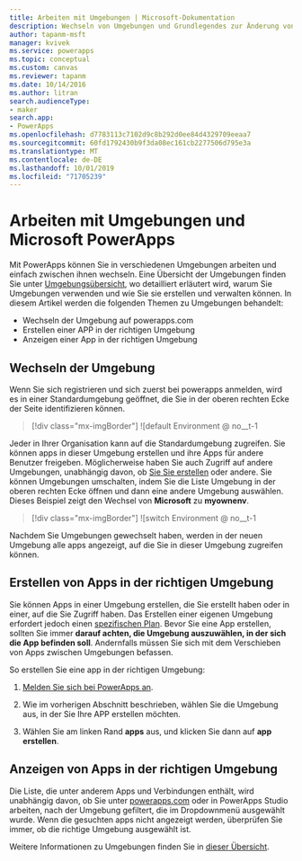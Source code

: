 ```yaml
---
title: Arbeiten mit Umgebungen | Microsoft-Dokumentation
description: Wechseln von Umgebungen und Grundlegendes zur Änderung von Inhalten auf Seiten.
author: tapanm-msft
manager: kvivek
ms.service: powerapps
ms.topic: conceptual
ms.custom: canvas
ms.reviewer: tapanm
ms.date: 10/14/2016
ms.author: litran
search.audienceType:
- maker
search.app:
- PowerApps
ms.openlocfilehash: d7783113c7102d9c8b292d0ee84d4329709eeaa7
ms.sourcegitcommit: 60fd1792430b9f3da08ec161cb2277506d795e3a
ms.translationtype: MT
ms.contentlocale: de-DE
ms.lasthandoff: 10/01/2019
ms.locfileid: "71705239"
---
```

# <a name="working-with-environments-and-microsoft-powerapps"></a>Arbeiten mit Umgebungen und Microsoft PowerApps
Mit PowerApps können Sie in verschiedenen Umgebungen arbeiten und einfach zwischen ihnen wechseln. Eine Übersicht der Umgebungen finden Sie unter [Umgebungsübersicht](../../administrator/environments-overview.md), wo detailliert erläutert wird, warum Sie Umgebungen verwenden und wie Sie sie erstellen und verwalten können. In diesem Artikel werden die folgenden Themen zu Umgebungen behandelt:

- Wechseln der Umgebung auf powerapps.com
- Erstellen einer APP in der richtigen Umgebung
- Anzeigen einer App in der richtigen Umgebung

## <a name="switch-the-environment"></a>Wechseln der Umgebung
Wenn Sie sich registrieren und sich zuerst bei powerapps anmelden, wird es in einer Standardumgebung geöffnet, die Sie in der oberen rechten Ecke der Seite identifizieren können.

> [!div class="mx-imgBorder"]
> ![default Environment @ no__t-1

Jeder in Ihrer Organisation kann auf die Standardumgebung zugreifen. Sie können apps in dieser Umgebung erstellen und ihre Apps für andere Benutzer freigeben. Möglicherweise haben Sie auch Zugriff auf andere Umgebungen, unabhängig davon, ob [Sie Sie erstellen](../../administrator/environments-administration.md) oder andere. Sie können Umgebungen umschalten, indem Sie die Liste Umgebung in der oberen rechten Ecke öffnen und dann eine andere Umgebung auswählen. Dieses Beispiel zeigt den Wechsel von **Microsoft** zu **myownenv**.

> [!div class="mx-imgBorder"]
> ![switch Environment @ no__t-1

Nachdem Sie Umgebungen gewechselt haben, werden in der neuen Umgebung alle apps angezeigt, auf die Sie in dieser Umgebung zugreifen können.

## <a name="create-apps-in-the-right-environment"></a>Erstellen von Apps in der richtigen Umgebung
Sie können Apps in einer Umgebung erstellen, die Sie erstellt haben oder in einer, auf die Sie Zugriff haben. Das Erstellen einer eigenen Umgebung erfordert jedoch einen [spezifischen Plan](../../administrator/pricing-billing-skus.md). Bevor Sie eine App erstellen, sollten Sie immer **darauf achten, die Umgebung auszuwählen, in der sich die App befinden soll**. Andernfalls müssen Sie sich mit dem Verschieben von Apps zwischen Umgebungen befassen.

So erstellen Sie eine app in der richtigen Umgebung:

1. [Melden Sie sich bei PowerApps an](http://web.powerapps.com?utm_source=padocs&utm_medium=linkinadoc&utm_campaign=referralsfromdoc).

1. Wie im vorherigen Abschnitt beschrieben, wählen Sie die Umgebung aus, in der Sie Ihre APP erstellen möchten.

1. Wählen Sie am linken Rand **apps** aus, und klicken Sie dann auf **app erstellen**.

## <a name="view-apps-in-the-right-environment"></a>Anzeigen von Apps in der richtigen Umgebung
Die Liste, die unter anderem Apps und Verbindungen enthält, wird unabhängig davon, ob Sie unter [powerapps.com](http://web.powerapps.com?utm_source=padocs&utm_medium=linkinadoc&utm_campaign=referralsfromdoc) oder in PowerApps Studio arbeiten, nach der Umgebung gefiltert, die im Dropdownmenü ausgewählt wurde. Wenn die gesuchten apps nicht angezeigt werden, überprüfen Sie immer, ob die richtige Umgebung ausgewählt ist.

Weitere Informationen zu Umgebungen finden Sie in [dieser Übersicht](../../administrator/environments-overview.md).
